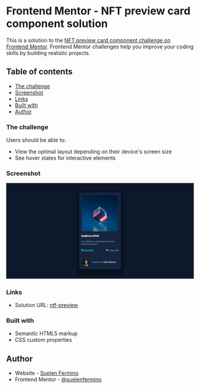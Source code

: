 # Frontend Mentor - NFT preview card component solution

This is a solution to the [NFT preview card component challenge on Frontend Mentor](https://www.frontendmentor.io/challenges/nft-preview-card-component-SbdUL_w0U). Frontend Mentor challenges help you improve your coding skills by building realistic projects. 

## Table of contents


  - [The challenge](#the-challenge)
  - [Screenshot](#screenshot)
  - [Links](#links)
  - [Built with](#built-with)
  - [Author](#author)


### The challenge

Users should be able to:

- View the optimal layout depending on their device's screen size
- See hover states for interactive elements

### Screenshot

![](./images/screenshot.jpg)

### Links

- Solution URL: [ntf-preview](https://suelenfermino.github.io/frontend-mentor-ntf-preview/)


### Built with

- Semantic HTML5 markup
- CSS custom properties


## Author

- Website - [Suelen Fermino](https://www.your-site.com)
- Frontend Mentor - [@suelenfermino](https://www.frontendmentor.io?ref=challenge)


